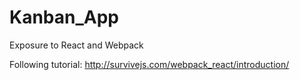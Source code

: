 # Kanban_App
Exposure to React and Webpack

Following tutorial: http://survivejs.com/webpack_react/introduction/
